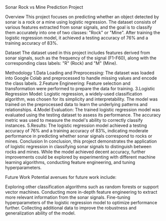 
Sonar Rock vs Mine Prediction Project

Overview
This project focuses on predicting whether an object detected by sonar is a rock or a mine using logistic regression. The dataset consists of various features extracted from sonar signals, and the goal is to classify them accurately into one of two classes: "Rock" or "Mine". After training the logistic regression model, it achieved a testing accuracy of 76% and a training accuracy of 83%.

Dataset
The dataset used in this project includes features derived from sonar signals, such as the frequency of the signal (F1-F60), along with the corresponding class labels: "R" (Rock) and "M" (Mine).

Methodology
1.Data Loading and Preprocessing: The dataset was loaded into Google Colab and preprocessed to handle missing values and encode the class labels.
2.Feature Engineering: Feature selection and transformation were performed to prepare the data for training.
3.Logistic Regression Model: Logistic regression, a widely-used classification algorithm, was chosen for its simplicity and interpretability. The model was trained on the preprocessed data to learn the underlying patterns and relationships.
4.Model Evaluation: The trained logistic regression model was evaluated using the testing dataset to assess its performance. The accuracy metric was used to measure the model's ability to correctly classify instances.
5.Results: The logistic regression model achieved a testing accuracy of 76% and a training accuracy of 83%, indicating moderate performance in predicting whether sonar signals correspond to rocks or mines.
Conclusion
In conclusion, this project demonstrates the application of logistic regression in classifying sonar signals to distinguish between rocks and mines. While the model achieved decent accuracy, further improvements could be explored by experimenting with different machine learning algorithms, conducting feature engineering, and tuning hyperparameters.

Future Work
Potential avenues for future work include:

Exploring other classification algorithms such as random forests or support vector machines.
Conducting more in-depth feature engineering to extract more relevant information from the sonar signals.
Fine-tuning hyperparameters of the logistic regression model to optimize performance further.
Collecting additional data to improve the robustness and generalization ability of the model.
 
